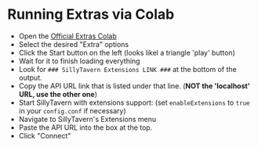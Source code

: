 # Running Extras via Colab

* Open the [Official Extras Colab](https://colab.research.google.com/github/Cohee1207/SillyTavern/blob/main/colab/GPU.ipynb)
* Select the desired "Extra" options
* Click the Start button on the left (looks likel a triangle 'play' button)
* Wait for it to finish loading everything
* Look for `### SillyTavern Extensions LINK ###` at the bottom of the output.
* Copy the API URL link that is listed under that line. (**NOT the 'localhost' URL, use the other one**)
* Start SillyTavern with extensions support: (set `enableExtensions` to `true` in your `config.conf` if necessary)
* Navigate to SillyTavern's Extensions menu
* Paste the API URL into the box at the top.
* Click "Connect"
